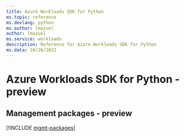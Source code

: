 ```yaml
---
title: Azure Workloads SDK for Python
ms.topic: reference
ms.devlang: python
ms.author: lmazuel
author: lmazuel
ms.service: workloads
description: Reference for Azure Workloads SDK for Python
ms.data: 10/26/2022
---
```

# Azure Workloads SDK for Python - preview

## Management packages - preview
[!INCLUDE [mgmt-packages](workloads-mgmt-index.md)]